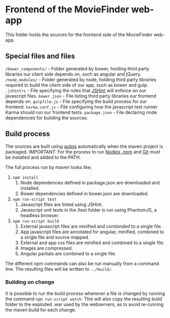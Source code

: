 # Frontend of the MovieFinder web-app
This folder holds the sources for the frontend side of the MovieFinder web-app. 

## Special files and files
`/bower_components/` - Folder generated by bower, holding third party libraries our client side depends on, such as angular and jQuery.
`/node_modules/` - Folder generated by node, holding third party libraries required to build the client side of our app, such as bower and gulp.
`.jshintrc` - File specifying the rules that [JSHint](http://jshint.com/) will enforce on our javascript files.
`bower.json` - File listing third party libraries our frontend depends on.
`gulpfile.js` - File specifying the build process for our frontend.
`karma.conf.js` - File configuring how the javascript test runner Karma should run our frontend tests.
`package.json` - File declaring node dependencies for building the sources. 

## Build process

The sources are built using [gulpjs](http://gulpjs.com/) automatically when the maven project is packaged. *IMPORTANT:* For the process to run [Nodejs, npm](http://nodejs.org) and [Git](http://git-scm.com/) must be installed and added to the PATH.

The full process run by maven looks like;

1. `npm install`
	1. Node dependencies defined in package.json are downloaded and installed.
	2. Bower dependencies defined in bower.json are downloaded.
1. `npm run-script test` 
	1. Javascript files are linted using JSHint.
	2. Javascript unit tests in the /test folder is run using PhantomJS, a headless browser.
2. `npm run-script build`
	1. External javascript files are minified and combinded to a single file.
	2. App javascript files are annotated for angular, minified, combined to a single file and source mapped.
	3. External and app css files are minified and combined to a single file.
	4. Images are compressed.
	5. Angular partials are combined to a single file.

The different npm commands can also be run manually from a command line. The resulting files will be written to `../build/`.

### Building on change
It is possible to run the build process whenever a file is changed by running the command `npm run-script watch`. This will also copy the resulting build folder to the exploded .war used by the webservers, as to avoid re-running the maven build for each change.
